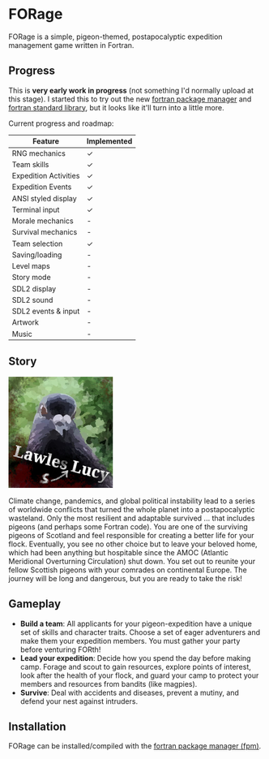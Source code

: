 # FORage

FORage is a simple, pigeon-themed, postapocalyptic expedition management game written in Fortran.

## Progress

This is **very early work in progress** (not something I'd normally upload at this stage). I started this to try out the new [fortran package manager](https://github.com/fortran-lang/fpm) and [fortran standard library](https://github.com/fortran-lang/stdlib), but it looks like it'll turn into a little more.

Current progress and roadmap: <br/>

| Feature               | Implemented |
| --------------------- | ----------- |
| RNG mechanics         | ✓           |
| Team skills           | ✓           |
| Expedition Activities | ✓           |
| Expedition Events     | ✓           |
| ANSI styled display   | ✓           |
| Terminal input        | ✓           |
| Morale mechanics      | -           |
| Survival mechanics    | -           |
| Team selection        | ✓           |
| Saving/loading        | -           |
| Level maps            | -           |
| Story mode            | -           |
| SDL2 display          | -           |
| SDL2 sound            | -           |
| SDL2 events & input   | -           |
| Artwork               | -           |
| Music                 | -           |


## Story

![image info](./assets/img/lawlesslucy.jpg)

Climate change, pandemics, and global political instability lead to a series of worldwide conflicts that turned the whole planet into a postapocalyptic wasteland. Only the most resilient and adaptable survived ... that includes pigeons (and perhaps some Fortran code). You are one of the surviving pigeons of Scotland and feel responsible for creating a better life for your flock. Eventually, you see no other choice but to leave your beloved home, which had been anything but hospitable since the AMOC (Atlantic Meridional Overturning Circulation) shut down. You set out to reunite your fellow Scottish pigeons with your comrades on continental Europe. The journey will be long and dangerous, but you are ready to take the risk!

## Gameplay
- **Build a team**: All applicants for your pigeon-expedition have a unique set of skills and character traits. Choose a set of eager adventurers and make them your expedition members. You must gather your party before venturing FORth!
- **Lead your expedition**: Decide how you spend the day before making camp. Forage and scout to gain resources, explore points of interest, look after the health of your flock, and guard your camp to protect your members and resources from bandits (like magpies).
- **Survive**: Deal with accidents and diseases, prevent a mutiny, and defend your nest against intruders.

## Installation
FORage can be installed/compiled with the [fortran package manager (fpm)](https://github.com/fortran-lang/fpm).

